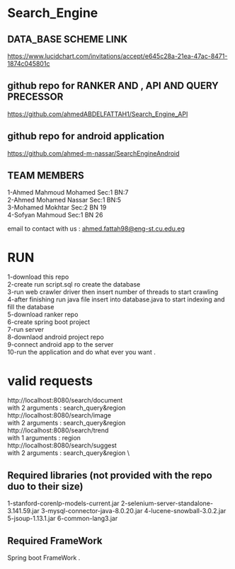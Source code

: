 # Search_Engine

## DATA_BASE SCHEME LINK
https://www.lucidchart.com/invitations/accept/e645c28a-21ea-47ac-8471-1874c045801c

## github repo for RANKER AND , API AND QUERY PRECESSOR 
https://github.com/ahmedABDELFATTAH1/Search_Engine_API

## github repo for android application 
https://github.com/ahmed-m-nassar/SearchEngineAndroid

## TEAM MEMBERS 
1-Ahmed Mahmoud Mohamed Sec:1 BN:7 \
2-Ahmed Mohamed Nassar Sec:1 BN:5 \
3-Mohamed Mokhtar Sec:2 BN 19 \
4-Sofyan Mahmoud Sec:1 BN 26 

email to contact with us : ahmed.fattah98@eng-st.cu.edu.eg

# RUN
1-download this repo \
2-create run script.sql ro create the database \
3-run web crawler driver then insert number of threads to start crawling \
4-after finishing run java file insert into database.java to start indexing and fill the database \
5-download ranker repo \
6-create spring boot project \
7-run server \
8-downlaod android project repo \
9-connect android app to the server \
10-run the application and do what ever you want .

# valid requests 
http://localhost:8080/search/document \
with 2 arguments : search_query&region \
http://localhost:8080/search/image \
with 2 arguments : search_query&region \
http://localhost:8080/search/trend \
with 1 arguments : region \
http://localhost:8080/search/suggest \
with 2 arguments : search_query&region \


## Required libraries (not provided with the repo duo to their size)
1-stanford-corenlp-models-current.jar
2-selenium-server-standalone-3.141.59.jar
3-mysql-connector-java-8.0.20.jar
4-lucene-snowball-3.0.2.jar
5-jsoup-1.13.1.jar
6-common-lang3.jar

## Required FrameWork
Spring boot FrameWork .


